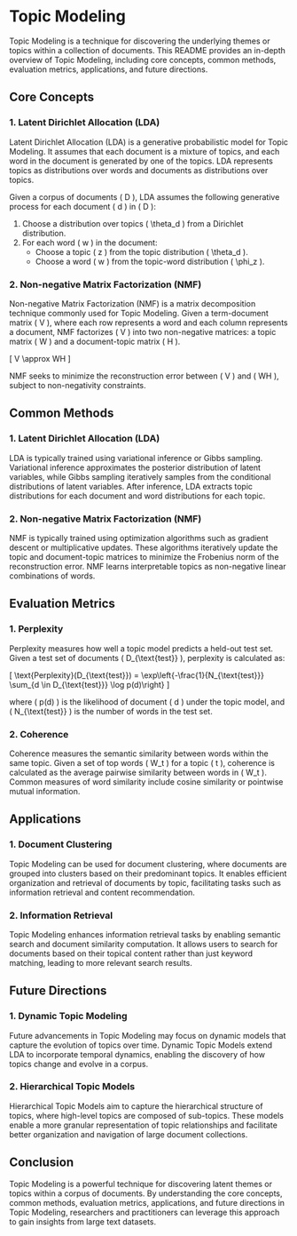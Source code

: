 # Topic Modeling

Topic Modeling is a technique for discovering the underlying themes or topics within a collection of documents. This README provides an in-depth overview of Topic Modeling, including core concepts, common methods, evaluation metrics, applications, and future directions.

## Core Concepts

### 1. Latent Dirichlet Allocation (LDA)

Latent Dirichlet Allocation (LDA) is a generative probabilistic model for Topic Modeling. It assumes that each document is a mixture of topics, and each word in the document is generated by one of the topics. LDA represents topics as distributions over words and documents as distributions over topics.

Given a corpus of documents \( D \), LDA assumes the following generative process for each document \( d \) in \( D \):

1. Choose a distribution over topics \( \theta_d \) from a Dirichlet distribution.
2. For each word \( w \) in the document:
   - Choose a topic \( z \) from the topic distribution \( \theta_d \).
   - Choose a word \( w \) from the topic-word distribution \( \phi_z \).

### 2. Non-negative Matrix Factorization (NMF)

Non-negative Matrix Factorization (NMF) is a matrix decomposition technique commonly used for Topic Modeling. Given a term-document matrix \( V \), where each row represents a word and each column represents a document, NMF factorizes \( V \) into two non-negative matrices: a topic matrix \( W \) and a document-topic matrix \( H \). 

\[ V \approx WH \]

NMF seeks to minimize the reconstruction error between \( V \) and \( WH \), subject to non-negativity constraints.

## Common Methods

### 1. Latent Dirichlet Allocation (LDA)

LDA is typically trained using variational inference or Gibbs sampling. Variational inference approximates the posterior distribution of latent variables, while Gibbs sampling iteratively samples from the conditional distributions of latent variables. After inference, LDA extracts topic distributions for each document and word distributions for each topic.

### 2. Non-negative Matrix Factorization (NMF)

NMF is typically trained using optimization algorithms such as gradient descent or multiplicative updates. These algorithms iteratively update the topic and document-topic matrices to minimize the Frobenius norm of the reconstruction error. NMF learns interpretable topics as non-negative linear combinations of words.

## Evaluation Metrics

### 1. Perplexity

Perplexity measures how well a topic model predicts a held-out test set. Given a test set of documents \( D_{\text{test}} \), perplexity is calculated as:

\[ \text{Perplexity}(D_{\text{test}}) = \exp\left\{-\frac{1}{N_{\text{test}}} \sum_{d \in D_{\text{test}}} \log p(d)\right\} \]

where \( p(d) \) is the likelihood of document \( d \) under the topic model, and \( N_{\text{test}} \) is the number of words in the test set.

### 2. Coherence

Coherence measures the semantic similarity between words within the same topic. Given a set of top words \( W_t \) for a topic \( t \), coherence is calculated as the average pairwise similarity between words in \( W_t \). Common measures of word similarity include cosine similarity or pointwise mutual information.

## Applications

### 1. Document Clustering

Topic Modeling can be used for document clustering, where documents are grouped into clusters based on their predominant topics. It enables efficient organization and retrieval of documents by topic, facilitating tasks such as information retrieval and content recommendation.

### 2. Information Retrieval

Topic Modeling enhances information retrieval tasks by enabling semantic search and document similarity computation. It allows users to search for documents based on their topical content rather than just keyword matching, leading to more relevant search results.

## Future Directions

### 1. Dynamic Topic Modeling

Future advancements in Topic Modeling may focus on dynamic models that capture the evolution of topics over time. Dynamic Topic Models extend LDA to incorporate temporal dynamics, enabling the discovery of how topics change and evolve in a corpus.

### 2. Hierarchical Topic Models

Hierarchical Topic Models aim to capture the hierarchical structure of topics, where high-level topics are composed of sub-topics. These models enable a more granular representation of topic relationships and facilitate better organization and navigation of large document collections.

## Conclusion

Topic Modeling is a powerful technique for discovering latent themes or topics within a corpus of documents. By understanding the core concepts, common methods, evaluation metrics, applications, and future directions in Topic Modeling, researchers and practitioners can leverage this approach to gain insights from large text datasets.